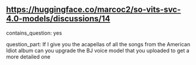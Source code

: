 ## https://huggingface.co/marcoc2/so-vits-svc-4.0-models/discussions/14

contains_question: yes

question_part: If I give you the acapellas of all the songs from the American Idiot album can you upgrade the BJ voice model that you uploaded to get a more detailed one